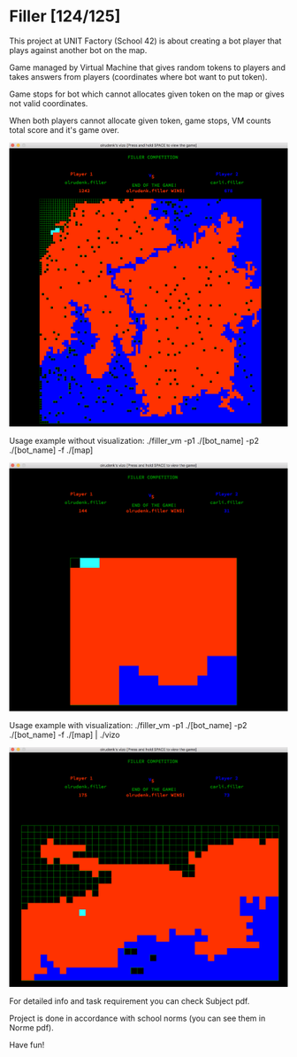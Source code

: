# Filler [124/125]
This project at UNIT Factory (School 42) is about creating a bot player that plays against another bot on the map.

Game managed by Virtual Machine that gives random tokens to players and takes answers from players (coordinates where bot want to put token).

Game stops for bot which cannot allocates given token on the map or gives not valid coordinates.

When both players cannot allocate given token, game stops, VM counts total score and it's game over.

![alt text](https://github.com/oleksiirude/Filler/blob/master/img/map02.png)

Usage example without visualization: ./filler_vm -p1 ./[bot_name] -p2 ./[bot_name] -f ./[map]

![alt text](https://github.com/oleksiirude/Filler/blob/master/img/map00.png)

Usage example with visualization: ./filler_vm -p1 ./[bot_name] -p2 ./[bot_name] -f ./[map] | ./vizo

![alt text](https://github.com/oleksiirude/Filler/blob/master/img/map01.png)

For detailed info and task requirement you can check Subject pdf.

Project is done in accordance with school norms (you can see them in Norme pdf).

Have fun!
